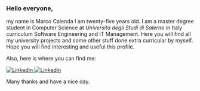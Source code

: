 ### Hello everyone,
my name is Marco Calenda I am twenty-five years old.
I am a master degree student in Computer Science at *Università degli Studi di Salerno* in Italy curriculum Software Engineering and IT Management.
Here you will find all my university projects and some other stuff done extra curricular by myself. Hope you will find interesting and useful this profile.

Also, here is where you can find me:
<p>
  <a href="https://www.linkedin.com/in/marco-calenda-315062193/">
    <img alt="Linkedin" src="https://img.shields.io/badge/LinkedIn-0077B5?style=for-the-badge&logo=linkedin&logoColor=white"/>
  </a>
  <a href="https://gitlab.com/MarcoCalenda14">
    <img alt="Linkedin" src="https://img.shields.io/badge/GitLab-330F63?style=for-the-badge&logo=gitlab&logoColor=white"/>
  </a>
</p>

Many thanks and have a nice day.
